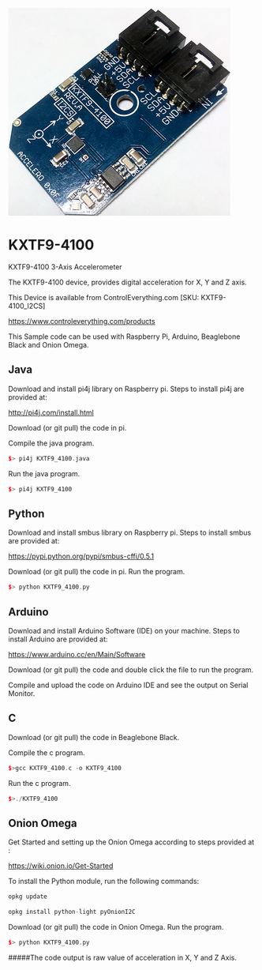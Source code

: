 [![KXTF9-4100](KXTF9-4100_I2CS.png)](https://www.controleverything.com/products)
# KXTF9-4100
KXTF9-4100 3-Axis Accelerometer

The KXTF9-4100 device, provides digital acceleration for X, Y and Z axis.

This Device is available from ControlEverything.com [SKU: KXTF9-4100_I2CS]

https://www.controleverything.com/products

This Sample code can be used with Raspberry Pi, Arduino, Beaglebone Black and Onion Omega.

## Java
Download and install pi4j library on Raspberry pi. Steps to install pi4j are provided at:

http://pi4j.com/install.html

Download (or git pull) the code in pi.

Compile the java program.
```cpp
$> pi4j KXTF9_4100.java
```

Run the java program.
```cpp
$> pi4j KXTF9_4100
```

## Python
Download and install smbus library on Raspberry pi. Steps to install smbus are provided at:

https://pypi.python.org/pypi/smbus-cffi/0.5.1

Download (or git pull) the code in pi. Run the program.

```cpp
$> python KXTF9_4100.py
```

## Arduino
Download and install Arduino Software (IDE) on your machine. Steps to install Arduino are provided at:

https://www.arduino.cc/en/Main/Software

Download (or git pull) the code and double click the file to run the program.

Compile and upload the code on Arduino IDE and see the output on Serial Monitor.

## C

Download (or git pull) the code in Beaglebone Black.

Compile the c program.
```cpp
$>gcc KXTF9_4100.c -o KXTF9_4100
```
Run the c program.
```cpp
$>./KXTF9_4100
```

## Onion Omega

Get Started and setting up the Onion Omega according to steps provided at :

https://wiki.onion.io/Get-Started

To install the Python module, run the following commands:
```cpp
opkg update
```
```cpp
opkg install python-light pyOnionI2C
```

Download (or git pull) the code in Onion Omega. Run the program.

```cpp
$> python KXTF9_4100.py
```

#####The code output is raw value of acceleration in X, Y and Z Axis.
